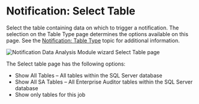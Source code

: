 # Notification: Select Table

Select the table containing data on which to trigger a notification. The selection on the Table Type
page determines the options available on this page. See the
[Notification: Table Type](/versioned_docs/enterpriseauditor_11.6/enterpriseauditor/admin/analysis/notification/tabletype.md) topic
for additional information.

![Notification Data Analysis Module wizard Select Table page](/img/versioned_docs/enterpriseauditor_11.6/enterpriseauditor/admin/analysis/notification/selecttable.webp)

The Select table page has the following options:

- Show All Tables – All tables within the SQL Server database
- Show All SA Tables – All Enterprise Auditor tables within the SQL Server database
- Show only tables for this job
